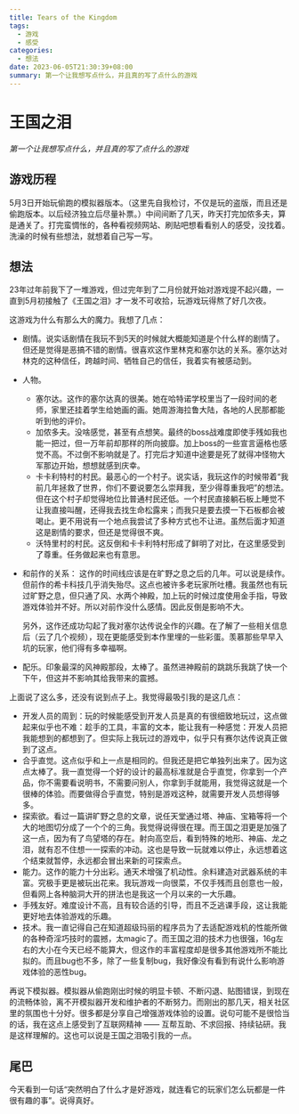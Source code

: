 ```yaml
---
title: Tears of the Kingdom
tags:
  - 游戏
  - 感受
categories:
  - 想法
date: 2023-06-05T21:30:39+08:00
summary: 第一个让我想写点什么，并且真的写了点什么的游戏
---
```

# 王国之泪

*第一个让我想写点什么，并且真的写了点什么的游戏*

## 游戏历程
5月3日开始玩偷跑的模拟器版本。（这里先自我检讨，不仅是玩的盗版，而且还是偷跑版本。以后经济独立后尽量补票。）中间间断了几天，昨天打完加侬多夫，算是通关了。打完蛮惆怅的，各种看视频网站、刷贴吧想看看别人的感受，没找着。洗澡的时候有些想法，就想着自己写一写。

## 想法
23年过年前我下了一堆游戏，但过完年到了二月份就开始对游戏提不起兴趣，一直到5月初接触了《王国之泪》才一发不可收拾，玩游戏玩得熬了好几次夜。

这游戏为什么有那么大的魔力。我想了几点：

- 剧情。说实话剧情在我玩不到5天的时候就大概能知道是个什么样的剧情了。但还是觉得是恶搞不错的剧情。很喜欢这作里林克和塞尔达的关系。塞尔达对林克的这种信任，跨越时间、牺牲自己的信任，我着实有被感动到。
- 人物。
  - 塞尔达。这作的塞尔达真的很美。她在哈特诺学校里当了一段时间的老师，家里还挂着学生给她画的画。她周游海拉鲁大陆，各地的人民那都能听到他的评价。
  - 加侬多夫。没啥感觉，甚至有点想笑。最终的boss战难度即使手残如我也能一把过，但一万年前却那样的所向披靡。加上boss的一些宣言逼格也感觉不高。不过倒不影响就是了。打完后才知道中途要是死了就得冲怪物大军那边开始，想想就感到庆幸。
  - 卡卡利特村的村民。最恶心的一个村子。说实话，我玩这作的时候带着“我前几年拯救了世界，你们不要说要怎么崇拜我，至少得尊重我吧”的想法。但在这个村子却觉得地位比普通村民还低。一个村民直接躺石板上睡觉不让我直接叫醒，还得我去找生命松露来；而我只是要去摸一下石板都会被喝止。更不用说有一个地点我尝试了多种方式也不让进。虽然后面才知道这是剧情的要求，但还是觉得很不爽。
  - 沃特里村的村民。这反倒和卡卡利特村形成了鲜明了对比，在这里感受到了尊重。任务做起来也有意思。
- 和前作的关系：
  这作的时间线应该是在旷野之息之后的几年。可以说是续作。但前作的希卡科技几乎消失殆尽。这点也被许多老玩家所吐槽。我虽然也有玩过旷野之息，但只通了风、水两个神殿，加上玩的时候过度使用金手指，导致游戏体验并不好。所以对前作没什么感情。因此反倒是影响不大。

  另外，这作还成功勾起了我对塞尔达传说全作的兴趣。在了解了一些相关信息后（云了几个视频），现在更能感受到本作里埋的一些彩蛋。羡慕那些早早入坑的玩家，他们得有多幸福啊。
- 配乐。印象最深的风神殿那段，太棒了。虽然进神殿前的跳跳乐我跳了快一个下午，但这并不影响其给我带来的震撼。

上面说了这么多，还没有说到点子上。我觉得最吸引我的是这几点：

- 开发人员的周到：玩的时候能感受到开发人员是真的有很细致地玩过，这点做起来似乎也不难：趁手的工具，丰富的文本，能让我有一种感觉：开发人员把我能想到的都想到了。但实际上我玩过的游戏中，似乎只有赛尔达传说真正做到了这点。
- 合乎直觉。这点似乎和上一点是相同的。但我还是把它单独列出来了。因为这点太棒了。我一直觉得一个好的设计的最高标准就是合乎直觉，你拿到一个产品，你不需要看说明书，不需要问别人，你拿到手就能用，我觉得这就是一个很棒的体验。而要做得合乎直觉，特别是游戏这种，就需要开发人员想得够多。
- 探索欲。看过一篇讲旷野之息的文章，说任天堂通过塔、神庙、宝箱等将一个大的地图切分成了一个个的三角。我觉得说得很在理。而王国之泪更是加强了这一点，因为有了鸟望塔的存在。射向高空后，看到特殊的地形、神庙、龙之泪，就有忍不住想一一探索的冲动。这也是导致一玩就难以停止，永远想着这个结束就暂停，永远都会冒出来新的可探索点。
- 能力。这作的能力十分出彩。通天术增强了机动性。余料建造对武器系统的丰富。究极手更是被玩出花来。我玩游戏一向很菜，不仅手残而且创意也一般，但看网上各种脑洞大开的拼法也是我这一个月以来的一大乐趣。
- 手残友好。难度设计不高，且有较合适的引导，而且不乏逃课手段，这让我能更好地去体验游戏的乐趣。
- 技术。我一直记得自己在知道超级玛丽的程序员为了去适配游戏机的性能所做的各种奇淫巧技时的震撼，太magic了。而王国之泪的技术力也很强，16g左右的大小在今天已经不能算大，但这作的丰富程度却是很多其他游戏所不能比拟的。而且bug也不多，除了一些复制bug，我好像没有看到有说什么影响游戏体验的恶性bug。

再说下模拟器。模拟器从偷跑刚出时候的明显卡顿、不断闪退、贴图错误，到现在的流畅体验，离不开模拟器开发和维护者的不断努力。而刚出的那几天，相关社区里的氛围也十分好。很多都是分享自己增强游戏体验的设置。说句可能不是很恰当的话，我在这点上感受到了互联网精神 —— 互帮互助、不求回报、持续钻研。我是这样理解的。这也可以说是王国之泪吸引我的一点。

## 尾巴
今天看到一句话“突然明白了什么才是好游戏，就连看它的玩家们怎么玩都是一件很有趣的事”。说得真好。



